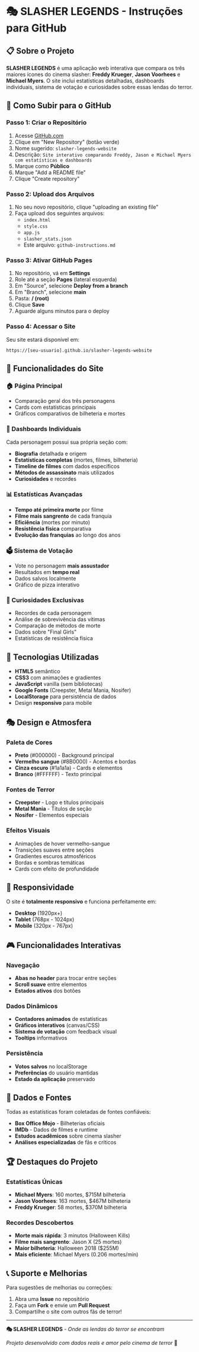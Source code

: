 # 🎭 SLASHER LEGENDS - Instruções para GitHub

## 📋 Sobre o Projeto

**SLASHER LEGENDS** é uma aplicação web interativa que compara os três maiores ícones do cinema slasher: **Freddy Krueger**, **Jason Voorhees** e **Michael Myers**. O site inclui estatísticas detalhadas, dashboards individuais, sistema de votação e curiosidades sobre essas lendas do terror.

## 🚀 Como Subir para o GitHub

### Passo 1: Criar o Repositório
1. Acesse [GitHub.com](https://github.com)
2. Clique em "New Repository" (botão verde)
3. Nome sugerido: `slasher-legends-website`
4. Descrição: `Site interativo comparando Freddy, Jason e Michael Myers com estatísticas e dashboards`
5. Marque como **Público**
6. Marque "Add a README file"
7. Clique "Create repository"

### Passo 2: Upload dos Arquivos
1. No seu novo repositório, clique "uploading an existing file"
2. Faça upload dos seguintes arquivos:
   - `index.html`
   - `style.css`  
   - `app.js`
   - `slasher_stats.json`
   - Este arquivo: `github-instructions.md`

### Passo 3: Ativar GitHub Pages
1. No repositório, vá em **Settings**
2. Role até a seção **Pages** (lateral esquerda)
3. Em "Source", selecione **Deploy from a branch**
4. Em "Branch", selecione **main**
5. Pasta: **/ (root)**
6. Clique **Save**
7. Aguarde alguns minutos para o deploy

### Passo 4: Acessar o Site
Seu site estará disponível em:
```
https://[seu-usuario].github.io/slasher-legends-website
```

## 🎨 Funcionalidades do Site

### 🏠 Página Principal
- Comparação geral dos três personagens
- Cards com estatísticas principais
- Gráficos comparativos de bilheteria e mortes

### 👤 Dashboards Individuais
Cada personagem possui sua própria seção com:
- **Biografia** detalhada e origem
- **Estatísticas completas** (mortes, filmes, bilheteria)
- **Timeline de filmes** com dados específicos
- **Métodos de assassinato** mais utilizados
- **Curiosidades** e recordes

### 📊 Estatísticas Avançadas
- **Tempo até primeira morte** por filme
- **Filme mais sangrento** de cada franquia
- **Eficiência** (mortes por minuto)
- **Resistência física** comparativa
- **Evolução das franquias** ao longo dos anos

### 🗳️ Sistema de Votação
- Vote no personagem **mais assustador**
- Resultados em **tempo real**
- Dados salvos localmente
- Gráfico de pizza interativo

### 🎯 Curiosidades Exclusivas
- Recordes de cada personagem
- Análise de sobrevivência das vítimas
- Comparação de métodos de morte
- Dados sobre "Final Girls"
- Estatísticas de resistência física

## 🔧 Tecnologias Utilizadas

- **HTML5** semântico
- **CSS3** com animações e gradientes
- **JavaScript** vanilla (sem bibliotecas)
- **Google Fonts** (Creepster, Metal Mania, Nosifer)
- **LocalStorage** para persistência de dados
- Design **responsivo** para mobile

## 🎭 Design e Atmosfera

### Paleta de Cores
- **Preto** (#000000) - Background principal
- **Vermelho sangue** (#8B0000) - Acentos e bordas  
- **Cinza escuro** (#1a1a1a) - Cards e elementos
- **Branco** (#FFFFFF) - Texto principal

### Fontes de Terror
- **Creepster** - Logo e títulos principais
- **Metal Mania** - Títulos de seção
- **Nosifer** - Elementos especiais

### Efeitos Visuais
- Animações de hover vermelho-sangue
- Transições suaves entre seções
- Gradientes escuros atmosféricos
- Bordas e sombras temáticas
- Cards com efeito de profundidade

## 📱 Responsividade

O site é **totalmente responsivo** e funciona perfeitamente em:
- **Desktop** (1920px+)
- **Tablet** (768px - 1024px)
- **Mobile** (320px - 767px)

## 🎮 Funcionalidades Interativas

### Navegação
- **Abas no header** para trocar entre seções
- **Scroll suave** entre elementos
- **Estados ativos** dos botões

### Dados Dinâmicos
- **Contadores animados** de estatísticas
- **Gráficos interativos** (canvas/CSS)
- **Sistema de votação** com feedback visual
- **Tooltips** informativos

### Persistência
- **Votos salvos** no localStorage
- **Preferências** do usuário mantidas
- **Estado da aplicação** preservado

## 🎯 Dados e Fontes

Todas as estatísticas foram coletadas de fontes confiáveis:
- **Box Office Mojo** - Bilheterias oficiais
- **IMDb** - Dados de filmes e runtime
- **Estudos acadêmicos** sobre cinema slasher
- **Análises especializadas** de fãs e críticos

## 🏆 Destaques do Projeto

### Estatísticas Únicas
- **Michael Myers**: 160 mortes, $715M bilheteria
- **Jason Voorhees**: 163 mortes, $467M bilheteria  
- **Freddy Krueger**: 58 mortes, $370M bilheteria

### Recordes Descobertos
- **Morte mais rápida**: 3 minutos (Halloween Kills)
- **Filme mais sangrento**: Jason X (25 mortes)
- **Maior bilheteria**: Halloween 2018 ($255M)
- **Mais eficiente**: Michael Myers (0.206 mortes/min)

## 📞 Suporte e Melhorias

Para sugestões de melhorias ou correções:
1. Abra uma **Issue** no repositório
2. Faça um **Fork** e envie um **Pull Request**
3. Compartilhe o site com outros fãs de terror!

---

**🎭 SLASHER LEGENDS** - *Onde as lendas do terror se encontram*

*Projeto desenvolvido com dados reais e amor pelo cinema de terror* 🔪